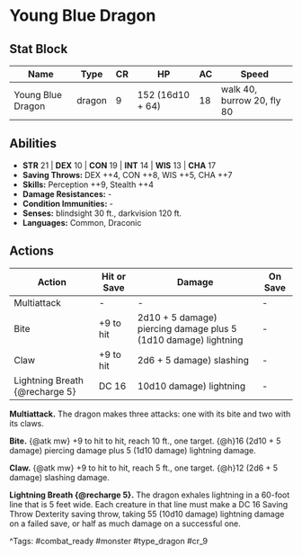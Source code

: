# Young Blue Dragon

## Stat Block

| Name | Type | CR | HP | AC | Speed |
|------|------|----|----|----|-------|
| Young Blue Dragon | dragon | 9 | 152 (16d10 + 64) | 18 | walk 40, burrow 20, fly 80 |

## Abilities

- **STR** 21 | **DEX** 10 | **CON** 19 | **INT** 14 | **WIS** 13 | **CHA** 17
- **Saving Throws:** DEX ++4, CON ++8, WIS ++5, CHA ++7  
- **Skills:** Perception ++9, Stealth ++4  
- **Damage Resistances:** -  
- **Condition Immunities:** -  
- **Senses:** blindsight 30 ft., darkvision 120 ft.  
- **Languages:** Common, Draconic


## Actions

| Action | Hit or Save | Damage | On Save |
|--------|--------------|--------|----------|
| Multiattack | - | - | - |
| Bite | +9 to hit | 2d10 + 5 damage) piercing damage plus 5 (1d10 damage) lightning | - |
| Claw | +9 to hit | 2d6 + 5 damage) slashing | - |
| Lightning Breath {@recharge 5} | DC 16 | 10d10 damage) lightning | - |

**Multiattack.** The dragon makes three attacks: one with its bite and two with its claws.

**Bite.** {@atk mw} +9 to hit to hit, reach 10 ft., one target. {@h}16 (2d10 + 5 damage) piercing damage plus 5 (1d10 damage) lightning damage.

**Claw.** {@atk mw} +9 to hit to hit, reach 5 ft., one target. {@h}12 (2d6 + 5 damage) slashing damage.

**Lightning Breath {@recharge 5}.** The dragon exhales lightning in a 60-foot line that is 5 feet wide. Each creature in that line must make a DC 16 Saving Throw Dexterity saving throw, taking 55 (10d10 damage) lightning damage on a failed save, or half as much damage on a successful one.


^Tags: #combat_ready #monster #type_dragon #cr_9